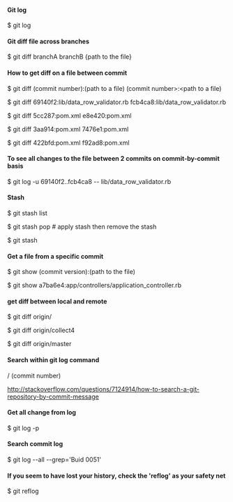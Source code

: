 #### Git log
$ git log <path to the file>

#### Git diff file across branches
$ git diff branchA branchB {path to the file}

#### How to get diff on a file between commit
$ git diff (commit number):(path to a file) (commit number>:<path to a file)

$ git diff 69140f2:lib/data_row_validator.rb fcb4ca8:lib/data_row_validator.rb

$ git diff 5cc287:pom.xml e8e420:pom.xml

$ git diff 3aa914:pom.xml 7476e1:pom.xml

$ git diff 422bfd:pom.xml f92ad8:pom.xml

#### To see all changes to the file between 2 commits on commit-by-commit basis
$ git log -u 69140f2..fcb4ca8 -- lib/data_row_validator.rb

#### Stash
$ git stash list

$ git stash pop # apply stash <revision> then remove the stash

$ git stash

#### Get a file from a specific commit
$ git show (commit version):(path to the file)

$ git show a7ba6e4:app/controllers/application_controller.rb

#### get diff between local and remote
$ git diff origin/<branch name>

$ git diff origin/collect4

$ git diff origin/master

#### Search within git log command

/ (commit number)

http://stackoverflow.com/questions/7124914/how-to-search-a-git-repository-by-commit-message

#### Get all change from log
$ git log -p

#### Search commit log
$ git log --all --grep='Buid 0051'

#### If you seem to have lost your history, check the 'reflog' as your safety net
$ git reflog
